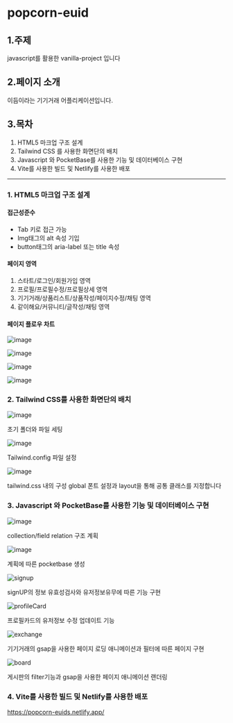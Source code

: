 # popcorn-euid

## 1.주제
javascript를 활용한 vanilla-project 입니다

## 2.페이지 소개
이듬이라는 기기거래 어플리케이션입니다.

## 3.목차
1. HTML5 마크업 구조 설계
2. Tailwind CSS 를 사용한 화면단의 배치
3. Javascript 와 PocketBase를 사용한 기능 및 데이터베이스 구현
4. Vite를 사용한 빌드 및 Netlify를 사용한 배포
---
### 1. HTML5 마크업 구조 설계
#### 접근성준수
* Tab 키로 접근 가능
* Img태그의 alt 속성 기입
* button태그의 aria-label 또는 title 속성

#### 페이지 영역
1. 스타트/로그인/회원가입 영역
2. 프로필/프로필수정/프로필상세 영역
3. 기기거래/상품리스트/상품작성/페이지수정/채팅 영역
4. 같이해요/커뮤니티/글작성/채팅 영역

#### 페이지 플로우 차트

![image](https://github.com/FRONTENDSCHOOL8/popcorn-euid/assets/148796897/c18fa14c-42b5-46a1-b9c5-87d96b145b49)
   
![image](https://github.com/FRONTENDSCHOOL8/popcorn-euid/assets/148796897/f73f6024-d5a1-4939-875c-a6e4b9a49468)

![image](https://github.com/FRONTENDSCHOOL8/popcorn-euid/assets/148796897/fa8d272e-1648-432b-b293-5bd3dab628b3)

![image](https://github.com/FRONTENDSCHOOL8/popcorn-euid/assets/148796897/ef19ea0b-ee3d-42cd-8427-8206e3c90626)

### 2. Tailwind CSS를 사용한 화면단의 배치

![image](https://github.com/FRONTENDSCHOOL8/popcorn-euid/assets/148796897/c4373f07-2368-4c59-bfeb-f02ef51d89d9)

초기 폴더와 파일 세팅

![image](https://github.com/FRONTENDSCHOOL8/popcorn-euid/assets/148796897/984020ad-c059-4595-823b-2a06ab89eb2b)

Tailwind.config 파일 설정

![image](https://github.com/FRONTENDSCHOOL8/popcorn-euid/assets/148796897/ac56b300-0676-417e-8d8d-cec669b883e5)

tailwind.css 내의 구성 global 폰트 설정과 layout을 통해 공통 클래스를 지정합니다

### 3. Javascript 와 PocketBase를 사용한 기능 및 데이터베이스 구현

![image](https://github.com/FRONTENDSCHOOL8/popcorn-euid/assets/148796897/a625044f-4e8c-4f1c-a374-e183941e92c3)

collection/field relation 구조 계획 

![image](https://github.com/FRONTENDSCHOOL8/popcorn-euid/assets/148796897/9f467fcd-2dfc-4ab2-9f2c-d400d96b1c71)

계획에 따른 pocketbase 생성

![signup](https://github.com/FRONTENDSCHOOL8/popcorn-euid/assets/148796897/b0ba45cb-eedc-46f7-b1bc-a9b80ab49bb3)

signUP의 정보 유효성검사와 유저정보유무에 따른 기능 구현

![profileCard](https://github.com/FRONTENDSCHOOL8/popcorn-euid/assets/148796897/d3beb24c-f87c-4ea7-9de3-91cd537f8029)

프로필카드의 유저정보 수정 업데이트 기능 

![exchange](https://github.com/FRONTENDSCHOOL8/popcorn-euid/assets/148796897/ba455b88-fc4d-474d-aa51-8602426bf529)

기기거래의 gsap을 사용한 페이지 로딩 애니메이션과 필터에 따른 페이지 구현

![board](https://github.com/FRONTENDSCHOOL8/popcorn-euid/assets/148796897/22e7f056-0f2d-4e36-b277-92770e878b48)

게시판의 filter기능과 gsap을 사용한 페이지 애니메이션 랜더링 

### 4. Vite를 사용한 빌드 및 Netlify를 사용한 배포

https://popcorn-euids.netlify.app/



